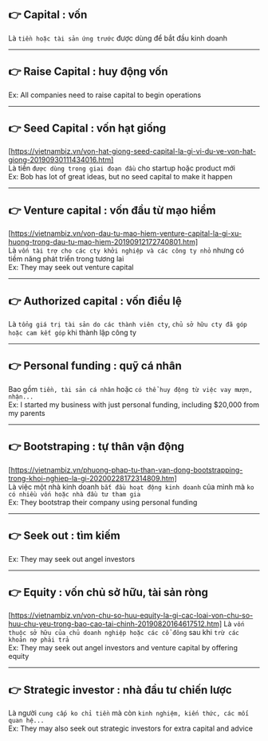 ## 👉 Capital : vốn

Là `tiền hoặc tài sản ứng trước` được dùng để bắt đầu kinh doanh

---

## 👉 Raise Capital : huy động vốn

Ex: All companies need to raise capital to begin operations

---

## 👉 Seed Capital : vốn hạt giống

[https://vietnambiz.vn/von-hat-giong-seed-capital-la-gi-vi-du-ve-von-hat-giong-20190930111434016.htm] \
 Là tiền `được dùng trong giai đoạn đầu` cho startup hoặc product mới \
 Ex: Bob has lot of great ideas, but no seed capital to make it happen

---

## 👉 Venture capital : vốn đầu từ mạo hiểm

[https://vietnambiz.vn/von-dau-tu-mao-hiem-venture-capital-la-gi-xu-huong-trong-dau-tu-mao-hiem-20190912172740801.htm] \
 Là `vốn tài trợ cho các cty khởi nghiệp và các công ty nhỏ` nhưng có tiềm năng phát triển trong tương lai \
 Ex: They may seek out venture capital

---

## 👉 Authorized capital : vốn điều lệ

Là `tổng giá trị tài sản do các thành viên cty`, `chủ sở hữu cty đã góp hoặc cam kết góp` khi thành lập công ty

---

## 👉 Personal funding : quỹ cá nhân

Bao gồm `tiền, tài sản cá nhân` hoặc `có thể huy động từ việc vay mượn, nhận...` \
 Ex: I started my business with just personal funding, including $20,000 from my parents

---

## 👉 Bootstraping : tự thân vận động

[https://vietnambiz.vn/phuong-phap-tu-than-van-dong-bootstrapping-trong-khoi-nghiep-la-gi-20200228172314809.htm] \
 Là việc một nhà kinh doanh `bắt đầu hoạt động kinh doanh` của mình mà `ko có nhiều vốn hoặc nhà đầu tư tham gia` \
 Ex: They bootstrap their company using personal funding

---

## 👉 Seek out : tìm kiếm

Ex: They may seek out angel investors

---

## 👉 Equity : vốn chủ sở hữu, tài sản ròng

[https://vietnambiz.vn/von-chu-so-huu-equity-la-gi-cac-loai-von-chu-so-huu-chu-yeu-trong-bao-cao-tai-chinh-20190820164617512.htm]
Là `vốn thuộc sở hữu của chủ doanh nghiệp hoặc các cổ đông` sau khi `trừ các khoản nợ phải trả` \
 Ex: They may seek out angel investors and venture capital by offering equity

---

## 👉 Strategic investor : nhà đầu tư chiến lược

Là người `cung cấp ko chỉ tiền` mà còn `kinh nghiệm, kiến thức, các mối quan hệ...` \
 Ex: They may also seek out strategic investors for extra capital and advice
